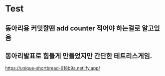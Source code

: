 # Test
동아리용
커밋할땐 add counter 적어야 하는걸로 알고있음 
--------------------------------------------------
동아리발표로 힘들게 만들었지만 간단한 테트리스게임.
--------------------------------------------------
https://unique-shortbread-618b9a.netlify.app/
